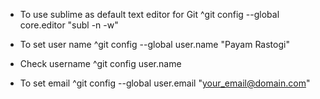 - To use sublime as default text editor for Git
^git config --global core.editor "subl -n -w"

- To set user name
^git config --global user.name "Payam Rastogi"

- Check username 
^git config user.name

- To set email
^git config --global user.email "your_email@domain.com"